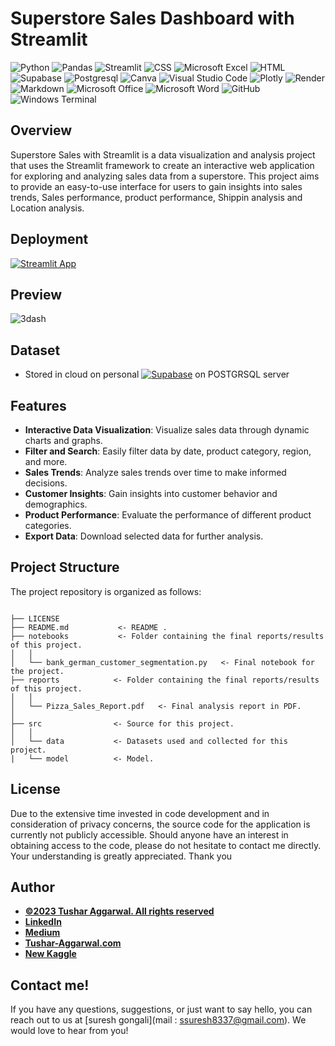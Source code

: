 # Superstore Sales Dashboard with Streamlit
![Python](https://img.shields.io/badge/Python-3776AB.svg?style=for-the-badge&logo=Python&logoColor=white)
![Pandas](https://img.shields.io/badge/pandas-%23150458.svg?style=for-the-badge&logo=pandas&logoColor=white)
![Streamlit](https://img.shields.io/badge/Streamlit-FF4B4B.svg?style=for-the-badge&logo=Streamlit&logoColor=white)
![CSS](https://img.shields.io/badge/CSS3-1572B6.svg?style=for-the-badge&logo=CSS3&logoColor=white)
![Microsoft Excel](https://img.shields.io/badge/Microsoft_Excel-217346?style=for-the-badge&logo=microsoft-excel&logoColor=white)
![HTML](https://img.shields.io/badge/HTML5-E34F26.svg?style=for-the-badge&logo=HTML5&logoColor=white)
![Supabase](https://img.shields.io/badge/Supabase-3FCF8E.svg?style=for-the-badge&logo=Supabase&logoColor=white)
![Postgresql](https://img.shields.io/badge/PostgreSQL-4169E1.svg?style=for-the-badge&logo=PostgreSQL&logoColor=white)
![Canva](https://img.shields.io/badge/Canva-%2300C4CC.svg?style=for-the-badge&logo=Canva&logoColor=white)
![Visual Studio Code](https://img.shields.io/badge/Visual%20Studio%20Code-0078d7.svg?style=for-the-badge&logo=visual-studio-code&logoColor=white)
![Plotly](https://img.shields.io/badge/Plotly-3F4F75.svg?style=for-the-badge&logo=Plotly&logoColor=white)
![Render](https://img.shields.io/badge/Render-46E3B7.svg?style=for-the-badge&logo=Render&logoColor=white)
![Markdown](https://img.shields.io/badge/markdown-%23000000.svg?style=for-the-badge&logo=markdown&logoColor=white)
![Microsoft Office](https://img.shields.io/badge/Microsoft_Office-D83B01?style=for-the-badge&logo=microsoft-office&logoColor=white)
![Microsoft Word](https://img.shields.io/badge/Microsoft_Word-2B579A?style=for-the-badge&logo=microsoft-word&logoColor=white)
![GitHub](https://img.shields.io/badge/github-%23121011.svg?style=for-the-badge&logo=github&logoColor=white)
![Windows Terminal](https://img.shields.io/badge/Windows%20Terminal-%234D4D4D.svg?style=for-the-badge&logo=windows-terminal&logoColor=white)

## Overview

Superstore Sales with Streamlit is a data visualization and analysis project that uses the Streamlit framework to create an interactive web application for exploring and analyzing sales data from a superstore. This project aims to provide an easy-to-use interface for users to gain insights into sales trends, Sales performance, product performance, Shippin analysis and Location analysis.

## Deployment
[![Streamlit App](https://static.streamlit.io/badges/streamlit_badge_black_white.svg)](https://tushar2704-superstore-dashboard.streamlit.app/)



## Preview
![3dash](https://github.com/tushar2704/Superstore-Sales-Dashboard-with-Streamlit/assets/66141195/ca77655e-b101-44e9-b5e7-fcdbf5aae388)


## Dataset
- Stored in cloud on personal <a href="https://www.linkedin.com/in/tusharaggarwalinseec/">![Supabase](https://img.shields.io/badge/Supabase-3FCF8E.svg?style=for-the-badge&logo=Supabase&logoColor=white)</a> on POSTGRSQL server

## Features

- **Interactive Data Visualization**: Visualize sales data through dynamic charts and graphs.
- **Filter and Search**: Easily filter data by date, product category, region, and more.
- **Sales Trends**: Analyze sales trends over time to make informed decisions.
- **Customer Insights**: Gain insights into customer behavior and demographics.
- **Product Performance**: Evaluate the performance of different product categories.
- **Export Data**: Download selected data for further analysis.

## Project Structure

The project repository is organized as follows:

```

├── LICENSE
├── README.md           <- README .
├── notebooks           <- Folder containing the final reports/results of this project.
│   │
│   └── bank_german_customer_segmentation.py   <- Final notebook for the project.
├── reports            <- Folder containing the final reports/results of this project.
│   │
│   └── Pizza_Sales_Report.pdf   <- Final analysis report in PDF.
│   
├── src                <- Source for this project.
│   │
│   └── data           <- Datasets used and collected for this project.
|   └── model          <- Model.
```
## License

Due to the extensive time invested in code development and in consideration of privacy concerns, the source code for the application is currently not publicly accessible. Should anyone have an interest in obtaining access to the code, please do not hesitate to contact me directly. Your understanding is greatly appreciated. Thank you

## Author
- <ins><b>©2023 Tushar Aggarwal. All rights reserved</b></ins>
- <b>[LinkedIn](https://www.linkedin.com/in/tusharaggarwalinseec/)</b>
- <b>[Medium](https://medium.com/@tushar_aggarwal)</b> 
- <b>[Tushar-Aggarwal.com](https://www.tushar-aggarwal.com/)</b>
- <b>[New Kaggle](https://www.kaggle.com/tagg27)</b> 

## Contact me!
If you have any questions, suggestions, or just want to say hello, you can reach out to us at [suresh gongali](mail : ssuresh8337@gmail.com). We would love to hear from you!





